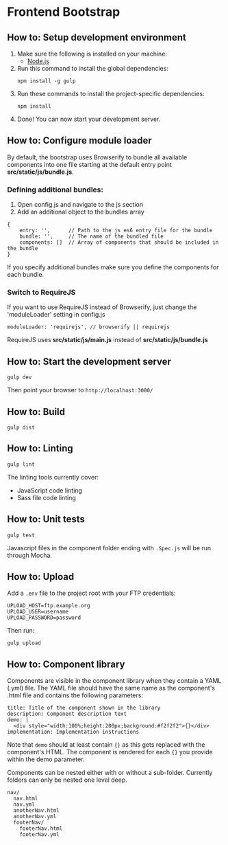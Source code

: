 # Frontend Bootstrap

## How to: Setup development environment
1. Make sure the following is installed on your machine:
    - [Node.js](http://nodejs.org/)
2. Run this command to install the global dependencies:
    ```
    npm install -g gulp
    ```
3. Run these commands to install the project-specific dependencies:
    ```
    npm install
    ```
4. Done! You can now start your development server.

## How to: Configure module loader
By default, the bootstrap uses Browserify to bundle all available components into one file starting at the default entry point **src/static/js/bundle.js**.

### Defining additional bundles:
1. Open config.js and navigate to the js section
2. Add an additional object to the bundles array
```
{
    entry: '',      // Path to the js es6 entry file for the bundle
    bundle: '',     // The name of the bundled file
    components: []  // Array of components that should be included in the bundle
}
```
If you specify additional bundles make sure you define the components for each bundle.

### Switch to RequireJS
If you want to use RequireJS instead of Browserify, just change the 'moduleLoader' setting in config.js
```
moduleLoader: 'requirejs', // browserify || requirejs
```
RequireJS uses **src/static/js/main.js** instead of **src/static/js/bundle.js**

## How to: Start the development server
```
gulp dev
```
Then point your browser to `http://localhost:3000/`

## How to: Build
```
gulp dist
```

## How to: Linting
```
gulp lint
```
The linting tools currently cover:
- JavaScript code linting
- Sass file code linting


## How to: Unit tests
```
gulp test
```
Javascript files in the component folder ending with `.Spec.js` will be run through Mocha.

## How to: Upload
Add a `.env` file to the project root with your FTP credentials:
```
UPLOAD_HOST=ftp.example.org
UPLOAD_USER=username
UPLOAD_PASSWORD=password
```
Then run:
```
gulp upload
```

## How to: Component library
Components are visible in the component library when they contain a YAML (.yml) file.
The YAML file should have the same name as the component's .html file and contains the following parameters:
```
title: Title of the component shown in the library
description: Component description text
demo: |
  <div style="width:100%;height:200px;background:#f2f2f2">{}</div>
implementation: Implementation instructions
```
Note that `demo` should at least contain `{}` as this gets replaced with the component's HTML.
The component is rendered for each `{}` you provide within the demo parameter.

Components can be nested either with or without a sub-folder. Currently folders can only be nested one level deep.
```
nav/
  nav.html
  nav.yml
  anotherNav.html
  anotherNav.yml
  footerNav/
    footerNav.html
    footerNav.yml
```
